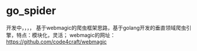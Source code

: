 go_spider
=========

开发中，，，，
基于webmagic的爬虫框架思路，基于golang开发的垂直领域爬虫引擎，特点：模块化，灵活；
webmagic的网址：https://github.com/code4craft/webmagic
